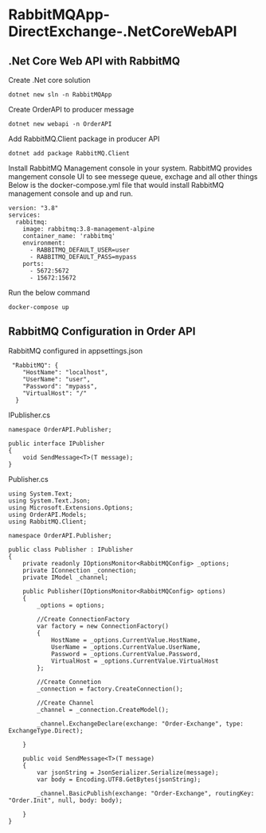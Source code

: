 # RabbitMQApp-DirectExchange-.NetCoreWebAPI
## .Net Core Web API with RabbitMQ 

Create .Net core solution

```
dotnet new sln -n RabbitMQApp
```

Create OrderAPI to producer message
```
dotnet new webapi -n OrderAPI
```

Add RabbitMQ.Client package in producer API

```
dotnet add package RabbitMQ.Client
```

Install RabbitMQ Management console in your system. RabbitMQ provides mangement console UI to see messege queue, exchage and all other things
Below is the docker-compose.yml file that would install RabbitMQ management console and up and run.

```
version: "3.8"
services:
  rabbitmq:
    image: rabbitmq:3.8-management-alpine
    container_name: 'rabbitmq'
    environment:
      - RABBITMQ_DEFAULT_USER=user
      - RABBITMQ_DEFAULT_PASS=mypass
    ports:
      - 5672:5672
      - 15672:15672

```
Run the below command
```
docker-compose up
```

## RabbitMQ Configuration in Order API

RabbitMQ configured in appsettings.json
```
 "RabbitMQ": {
    "HostName": "localhost",
    "UserName": "user",
    "Password": "mypass",
    "VirtualHost": "/"
  }
```

IPublisher.cs
```
namespace OrderAPI.Publisher;

public interface IPublisher
{
    void SendMessage<T>(T message);
}

```

Publisher.cs
```
using System.Text;
using System.Text.Json;
using Microsoft.Extensions.Options;
using OrderAPI.Models;
using RabbitMQ.Client;

namespace OrderAPI.Publisher;

public class Publisher : IPublisher
{
    private readonly IOptionsMonitor<RabbitMQConfig> _options;
    private IConnection _connection;
    private IModel _channel;

    public Publisher(IOptionsMonitor<RabbitMQConfig> options)
    {
        _options = options;

        //Create ConnectionFactory
        var factory = new ConnectionFactory()
        {
            HostName = _options.CurrentValue.HostName,
            UserName = _options.CurrentValue.UserName,
            Password = _options.CurrentValue.Password,
            VirtualHost = _options.CurrentValue.VirtualHost
        };

        //Create Connetion
        _connection = factory.CreateConnection();

        //Create Channel
        _channel = _connection.CreateModel();

        _channel.ExchangeDeclare(exchange: "Order-Exchange", type: ExchangeType.Direct);

    }

    public void SendMessage<T>(T message)
    {
        var jsonString = JsonSerializer.Serialize(message);
        var body = Encoding.UTF8.GetBytes(jsonString);

        _channel.BasicPublish(exchange: "Order-Exchange", routingKey: "Order.Init", null, body: body);

    }
}

```
